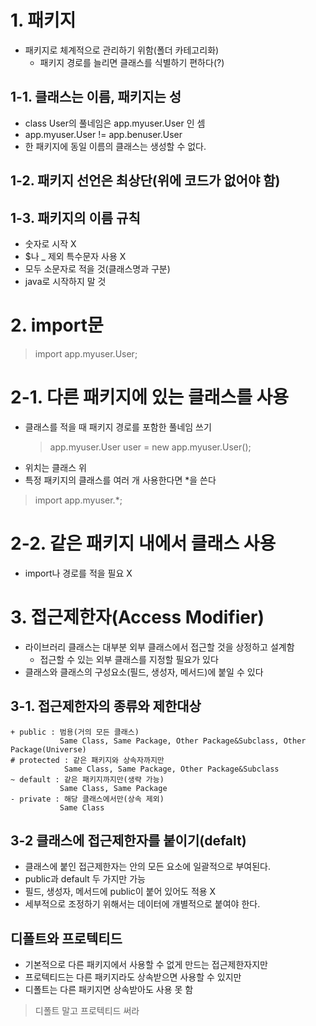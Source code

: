 # 1. 패키지
- 패키지로 체계적으로 관리하기 위함(폴더  카테고리화)
  + 패키지 경로를 늘리면 클래스를 식별하기 편하다(?)
## 1-1. 클래스는 이름, 패키지는 성
- class User의 풀네임은 app.myuser.User 인 셈
- app.myuser.User != app.benuser.User
- 한 패키지에 동일 이름의 클래스는 생성할 수 없다.
## 1-2. 패키지 선언은 최상단(위에 코드가 없어야 함) 
## 1-3. 패키지의 이름 규칙
- 숫자로 시작 X
- $나 _ 제외 특수문자 사용 X
- 모두 소문자로 적을 것(클래스명과 구분)
- java로 시작하지 말 것


# 2. import문
> import app.myuser.User;
# 2-1. 다른 패키지에 있는 클래스를 사용
- 클래스를 적을 때 패키지 경로를 포함한 풀네임 쓰기
  > app.myuser.User user = new app.myuser.User();
- 위치는 클래스 위
- 특정 패키지의 클래스를 여러 개 사용한다면 *을 쓴다
> import app.myuser.*;
# 2-2. 같은 패키지 내에서 클래스 사용
- import나 경로를 적을 필요 X

# 3. 접근제한자(Access Modifier)
- 라이브러리 클래스는 대부분 외부 클래스에서 접근할 것을 상정하고 설계함
  + 접근할 수 있는 외부 클래스를 지정할 필요가 있다
- 클래스와 클래스의 구성요소(필드, 생성자, 메서드)에 붙일 수 있다

## 3-1. 접근제한자의 종류와 제한대상
```
+ public : 범용(거의 모든 클래스) 
           Same Class, Same Package, Other Package&Subclass, Other Package(Universe)
# protected : 같은 패키지와 상속자까지만
            Same Class, Same Package, Other Package&Subclass
~ default : 같은 패키지까지만(생략 가능)
           Same Class, Same Package 
- private : 해당 클래스에서만(상속 제외)
           Same Class 
```
## 3-2 클래스에 접근제한자를 붙이기(defalt)
- 클래스에 붙인 접근제한자는 안의 모든 요소에 일괄적으로 부여된다.
- public과 default 두 가지만 가능
- 필드, 생성자, 메서드에 public이 붙어 있어도 적용 X
- 세부적으로 조정하기 위해서는 데이터에 개별적으로 붙여야 한다.

## 디폴트와 프로텍티드
- 기본적으로  다른 패키지에서 사용할 수 없게 만드는 접근제한자지만
- 프로텍티드는 다른 패키지라도 상속받으면 사용할 수 있지만 
- 디폴트는 다른 패키지면 상속받아도 사용 못 함
> 디폴트 말고 프로텍티드 써라